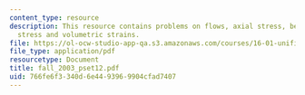 ```yaml
---
content_type: resource
description: This resource contains problems on flows, axial stress, bending moments,
  stress and volumetric strains.
file: https://ol-ocw-studio-app-qa.s3.amazonaws.com/courses/16-01-unified-engineering-i-ii-iii-iv-fall-2005-spring-2006/766fe6f3340d6e4493969904cfad7407_fall_2003_pset12.pdf
file_type: application/pdf
resourcetype: Document
title: fall_2003_pset12.pdf
uid: 766fe6f3-340d-6e44-9396-9904cfad7407
---
```

